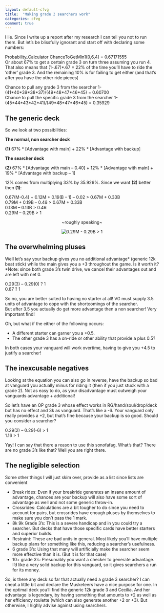 ```yaml
---
layout: default-cfvg
title:  "Making grade 3 searchers work"
categories: cfvg
comment: true
---
```


<p>I lie. Since I write up a report after my research I can tell you not to run them. But let&#8217;s be blissfully ignorant and start off with declaring some numbers:</p>
<p>Probability_Calculator ChanceToGetMin1(0,6,4) = 0.67171555<br />
Or about 67% to get a certain grade 3 on turn three assuming you run 4. That also means that (1-.67)*.67 = 22% of the time you&#8217;ll have to ride the &#8216;other&#8217; grade 3. And the remaining 10% is for failing to get either (and that&#8217;s after you have the other ride pieces)</p>
<p>Chance to pull any grade 3 from the searcher 1-(41*40*39*38*37)/(49*48*47*46*45) = 0.60700<br />
Chance to pull the specific grade 3 from the searcher 1-(45*44*43*42*41)/(49*48*47*46*45) = 0.35929</p><!-- more -->
<h2>The generic deck</h2>
<p>So we look at two possibilities:</p>
<p><strong>The normal, non searcher deck</strong></p>
<p><strong>(1)</strong> 67% * [Advantage with main] + 22% * [Advantage with backup]</p>
<p><strong>The searcher deck</strong></p>
<p><strong>(2)</strong> 67% * [Advantage with main &#8211; 0.40] + 12% * [Advantage with main] + 19% * [Advantage with backup &#8211; 1]</p>
<p>12% comes from multiplying 33% by 35.929%. Since we want <strong>(2)</strong> better then <strong>(1)</strong>:</p>
<p>0.67(M-0.4) + 0.12M + 0.19(B &#8211; 1) &#8211; 0.02 &gt; 0.67M + 0.33B<br />
0.79M + 0.19B &#8211; 0.46 &gt; 0.67M + 0.33B<br />
0.13M &#8211; 0.13B &gt; 0.46<br />
0.29M &#8211; 0.29B &gt; 1</p>
<p style="text-align:center;">~roughly speaking~</p>
<p style="text-align:center;"><img src='../../../../../external.html?link=https://s0.wp.com/latex.php?latex=0.29M+-+0.29B+%3E+1+&amp;bg=eff1f5&amp;fg=444444&amp;s=3' alt='0.29M - 0.29B &gt; 1 ' title='0.29M - 0.29B &gt; 1 ' class='latex' /></p>
<h2>The overwhelming pluses</h2>
<p>Well let&#8217;s say your backup gives you no additional advantage* (generic 12k beat stick) while the main gives you a +3 throughout the game. Is it worth it?<br />
*Note: since both grade 3&#8217;s twin drive, we cancel their advantages out and are left with net 0.</p>
<p>0.29(3) &#8211; 0.29(0) ? 1<br />
0.87 ? 1</p>
<p>So no, you are better suited to having no starter at all! VG must supply 3.5 units of advantage to cope with the shortcomings of the searcher.<br />
But after 3.5 you actually do get more advantage then a non searcher! Very important find!</p>
<p>Oh, but what if the either of the following occurs:</p>
<ul>
<li>A different starter can garner you a +0.5.</li>
<li>The other grade 3 has a on-ride or other ability that provide a plus 0.5?</li>
</ul>
<p>In both cases your vanguard will work overtime, having to give you +4.5 to justify a searcher!</p>
<h2>The inexcusable negatives</h2>
<p>Looking at the equation you can also go in reverse, have the backup so bad at vanguard you actually minus for riding it (then if you just stuck with a grade 2). Not as easy to do, as your disadvantage must outweigh your vanguards advantage + additional!</p>
<p>So let&#8217;s have an OP grade 3 whose effect works in RG/hand/soul/drop/deck but has no effect and 3k as vanguard. That&#8217;s like a -6. Your vanguard only really provides a +2, but that&#8217;s fine because your backup is so good. Should you consider a searcher?</p>
<p>0.29(2) &#8211; 0.29(-6) &gt; 1<br />
1.16 &gt; 1</p>
<p>Yay! I can say that there a reason to use this sonofafag. What&#8217;s that? There are no grade 3&#8217;s like that? Well you are right there.</p>
<h2>The negligible selection</h2>
<p>Some other things I will just skim over, provide as a list since lists are convenient</p>
<ul>
<li>Break rides: Even if your breakride generates an insane amount of advantage, chances are your backup will also have some sort of advantage as well and not some generic throw-in.</li>
<li>Crossrides: Calculations are a bit tougher to do since you need to account for pairs, but crossrides have enough pluses by themselves to make sure you don&#8217;t pass the 1 mark.</li>
<li>8k 9k Grade 3&#8217;s: This is a severe handicap and in you could try a searcher. But decks that have those specific cards have better starters and superior builds.</li>
<li>Restraint: These are bad units in general. Most likely you&#8217;ll have multiple backup plans for something like this, reducing a searcher&#8217;s usefulness.</li>
<li>6 grade 3&#8217;s: Using that many will artificially make the searcher seem more effective than it is. (But it is for that case)</li>
<li>10+ grade 3&#8217;s: Presumably you want a checker to generate advantage. I&#8217;d like a very solid backup for this vanguard, so it gives searchers a run for its money.</li>
</ul>
<p>So, is there any deck so far that actually need a grade 3 searcher? I can cheat a little bit and declare the Musketeers have a nice purpose for one. In the optimal deck you&#8217;ll find the generic 12k grade 3 and Cecilia. And her advantage is legendary, by having something that amounts to +2 as well as her efficiency roulette (which can also generate another +2 or +3). But otherwise, I highly advise against using searchers.<i class="fa fa-stop"></i></p>
